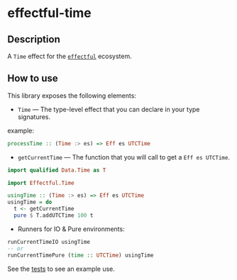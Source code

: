 # effectful-time 

## Description

A `Time` effect for the [`effectful`][effectful] ecosystem.

## How to use

This library exposes the following elements:

* `Time` — The type-level effect that you can declare in your type signatures.

example: 
```haskell
processTime :: (Time :> es) => Eff es UTCTime
```

* `getCurrentTime` — The function that you will call to get a `Eff es UTCTime`.

```haskell
import qualified Data.Time as T

import Effectful.Time 

usingTime :: (Time :> es) => Eff es UTCTime
usingTime = do
  t <- getCurrentTime
  pure $ T.addUTCTime 100 t
```

* Runners for IO & Pure environments:

```Haskell
runCurrentTimeIO usingTime
-- or
runCurrentTimePure (time :: UTCTime) usingTime
```

See the [tests][tests] to see an example use.

[effectful]: https://github.com/arybczak/effectful
[tests]: https://github.com/Kleidukos/effectful-contrib/blob/main/effectful-time/test/Main.hs
